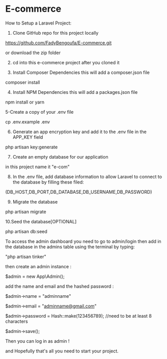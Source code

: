 # E-commerce
How to Setup a Laravel Project:

1. Clone GitHub repo for this project locally

https://github.com/FadyBengoufa/E-commerce.git

or download the zip folder

2. cd into this e-commerce project after you cloned it

3. Install Composer Dependencies this will add a composer.json file

composer install

4. Install NPM Dependencies this will add a packages.json file

npm install or yarn

5-Create a copy of your .env file

cp .env.example .env

6. Generate an app encryption key and add it to the .env file in the APP_KEY field

php artisan key:generate

7. Create an empty database for our application

in this project name it "e-com"

8. In the .env file, add database information to allow Laravel to connect to the database by filling these filed:

(DB_HOST,DB_PORT,DB_DATABASE,DB_USERNAME,DB_PASSWORD)

9. Migrate the database

php artisan migrate

10.Seed the database[OPTIONAL]

php artisan db:seed

To access the admin dashboard you need to go to admin/login then add in the database in the admins table using the terminal by typing:

"php artisan tinker"

then create an admin instance : 

$admin = new App\Admin();

add the name and email and the hashed password :

$admin->name = "adminname"

$admin->email = "adminname@gmail.com"

$admin->password = Hash::make(123456789); //need to be at least 8 characters

$admin->save();

Then you can log in as admin !

and Hopefully that's all you need to start your project.



